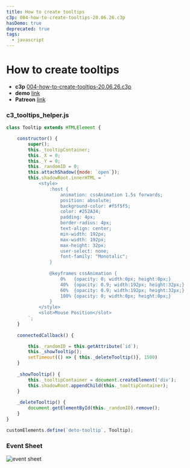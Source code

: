 ```yaml
---
title: How to create tooltips
c3p: 004-how-to-create-tooltips-20.06.26.c3p
hasDemo: true
deprecated: true
tags:
  - javascript
---
```

# How to create tooltips

* **c3p** [004-how-to-create-tooltips-20.06.26.c3p](source/c3p/004-how-to-create-tooltips-20.06.26.c3p)
* **demo** [link](demo)
* **Patreon** [link](https://patreon.com/el3um4s)

### c3_tooltips_helper.js

```javascript
class Tooltip extends HTMLElement {

	constructor() {
		super();
		this._tooltipContainer;
		this._X = 0;
		this._Y = 0;
		this._randomID = 0;
		this.attachShadow({mode: `open`});
		this.shadowRoot.innerHTML = `
			<style>
				:host {
					animation: cssAnimation 1.5s forwards;
					position: absolute;
					background-color: #f5f5f5;
					color: #252A34;
					padding: 4px;
					border-radius: 4px;
					text-align: center;
					min-width: 192px;
					max-width: 192px;
					max-height: 32px;
					user-select: none;
					font-family: "Monotalic";
				}
				
				@keyframes cssAnimation {
					0%   {opacity: 0; width:0px; height:0px;}
					40%  {opacity: 0.9; width:192px; height:32px;}
					60%  {opacity: 0.9; width:192px; height:32px;}
					100% {opacity: 0; width:0px; height:0px;}
				}
			</style>
			<slot>Mouse Position</slot>
		`;
	}
	
	connectedCallback() {

		this._randomID = this.getAttribute(`id`);
		this._showTooltip();
		setTimeout(() => { this._deleteTooltip()}, 1500)
	}
	
	_showTooltip() {
		this._tooltipContainer = document.createElement('div');
		this.shadowRoot.appendChild(this._tooltipContainer);
	}
	
	_deleteTooltip() {
		document.getElementById(this._randomID).remove();
	}
}

customElements.define(`deto-tooltip`, Tooltip);
```

### Event Sheet

![event sheet](event.png)

